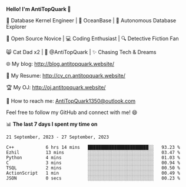 
**Hello! I'm AntiTopQuark 👋**

🔧 Database Kernel Engineer | 🌊 OceanBase | 🤖 Autonomous Database Explorer

🌱 Open Source Novice | 💻 Coding Enthusiast | 🔍 Detective Fiction Fan

😸 Cat Dad x2 | 🎉 @AntiTopQuark | ✨ Chasing Tech & Dreams

🌐 My blog: http://blog.antitopquark.website/

📄 My Resume: http://cv_cn.antitopquark.website/

🏆 My OJ: http://oj.antitopquark.website/

📧 How to reach me: AntiTopQuark1350@outlook.com

Feel free to follow my GitHub and connect with me! 😄

📊 **The last 7 days I spent my time on** 

<!--START_SECTION:waka-->
```text
21 September, 2023 - 27 September, 2023

C++            6 hrs 14 mins   ███████████████████████░░   93.23 % 
Ezhil          13 mins         ░░░░░░░░░░░░░░░░░░░░░░░░░   03.47 % 
Python         4 mins          ░░░░░░░░░░░░░░░░░░░░░░░░░   01.03 % 
C              3 mins          ░░░░░░░░░░░░░░░░░░░░░░░░░   00.94 % 
TSQL           2 mins          ░░░░░░░░░░░░░░░░░░░░░░░░░   00.50 % 
ActionScript   1 min           ░░░░░░░░░░░░░░░░░░░░░░░░░   00.49 % 
JSON           0 secs          ░░░░░░░░░░░░░░░░░░░░░░░░░   00.23 %
```
<!--END_SECTION:waka-->


